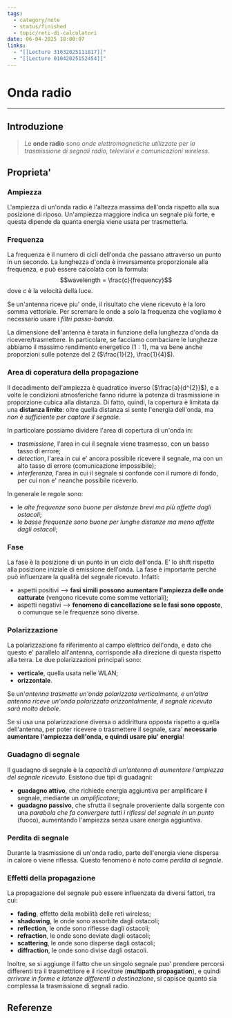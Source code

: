```yaml
---
tags:
  - category/note
  - status/finished
  - topic/reti-di-calcolatori
date: 06-04-2025 18:00:07
links:
  - "[[Lecture 31032025111817]]"
  - "[[Lecture 01042025152454]]"
---
```

# Onda radio
---
## Introduzione
> Le **onde radio** sono _onde elettromagnetiche utilizzate per la trasmissione di segnali radio, televisivi e comunicazioni wireless_.

## Proprieta'
### Ampiezza
L'ampiezza di un'onda radio è l'altezza massima dell'onda rispetto alla sua posizione di riposo. Un'ampiezza maggiore indica un segnale più forte, e questa dipende da quanta energia viene usata per trasmetterla.

### Frequenza
La frequenza è il numero di cicli dell'onda che passano attraverso un punto in un secondo. La lunghezza d'onda è inversamente proporzionale alla frequenza, e può essere calcolata con la formula:
$$wavelength = \frac{c}{frequency}$$
dove $c$ è la velocità della luce.

Se un'antenna riceve piu' onde, il risultato che viene ricevuto è la loro somma vettoriale. Per scremare le onde a solo la frequenza che vogliamo è necessario usare i _filtri passa-banda_.

La dimensione dell'antenna è tarata in funzione della lunghezza d'onda da ricevere/trasmettere. In particolare, se facciamo combaciare le lunghezze abbiamo il massimo rendimento energetico ($1:1$), ma va bene anche proporzioni sulle potenze del 2 ($\frac{1}{2}, \frac{1}{4}$).

### Area di coperatura della propagazione
Il decadimento dell'ampiezza è quadratico inverso ($\frac{a}{d^{2}}$), e a volte le condizioni atmosferiche fanno ridurre la potenza di trasmissione in proporzione cubica alla distanza. Di fatto, quindi, la copertura è limitata da una **distanza limite**: oltre quella distanza si sente l'energia dell'onda, ma _non è sufficiente per captare il segnale_.

In particolare possiamo dividere l'area di copertura di un'onda in:
- _trasmissione_, l'area in cui il segnale viene trasmesso, con un basso tasso di errore;
- _detection_, l'area in cui e' ancora possibile ricevere il segnale, ma con un alto tasso di errore (comunicazione impossibile);
- _interferenza_, l'area in cui il segnale si confonde con il rumore di fondo, per cui non e' neanche possibile riceverlo.

In generale le regole sono:
- le _alte frequenze sono buone per distanze brevi ma più affette dagli ostacoli_;
- le _basse frequenze sono buone per lunghe distanze ma meno affette dagli ostacoli_;

### Fase
La fase è la posizione di un punto in un ciclo dell'onda. E' lo shift rispetto alla posizione iniziale di emissione dell'onda. La fase è importante perché può influenzare la qualità del segnale ricevuto. Infatti:
- aspetti positivi --> **fasi simili possono aumentare l'ampiezza delle onde catturate** (vengono ricevute come somme vettoriali);
- aspetti negativi --> **fenomeno di cancellazione se le fasi sono opposte**, o comunque se le frequenze sono diverse.

### Polarizzazione
La polarizzazione fa riferimento al campo elettrico dell'onda, e dato che questo e' parallelo all'antenna, corrisponde alla direzione di questa rispetto alla terra. Le due polarizzazioni principali sono:
- **verticale**, quella usata nelle WLAN;
- **orizzontale**.

Se un'_antenna trasmette un'onda polarizzata verticalmente, e un'altra antenna riceve un'onda polarizzata orizzontalmente, il segnale ricevuto sarà molto debole_.

Se si usa una polarizzazione diversa o addirittura opposta rispetto a quella dell'antenna, per poter ricevere o trasmettere il segnale, sara' **necessario aumentare l'ampiezza dell'onda, e quindi usare piu' energia**!

### Guadagno di segnale
Il guadagno di segnale è la _capacità di un'antenna di aumentare l'ampiezza del segnale ricevuto_. Esistono due tipi di guadagni:
- **guadagno attivo**, che richiede energia aggiuntiva per amplificare il segnale, mediante un _amplificatore_;
- **guadagno passivo**, che sfrutta il segnale proveniente dalla sorgente con una _parabola che fa convergere tutti i riflessi del segnale in un punto_ (fuoco), aumentando l'ampiezza senza usare energia aggiuntiva.

### Perdita di segnale
Durante la trasmissione di un'onda radio, parte dell'energia viene dispersa in calore o viene riflessa. Questo fenomeno è noto come _perdita di segnale_. 

### Effetti della propagazione
La propagazione del segnale può essere influenzata da diversi fattori, tra cui:
- **fading**, effetto della mobilità delle reti wireless;
- **shadowing**, le onde sono assorbite dagli ostacoli;
- **reflection**, le onde sono riflesse dagli ostacoli;
- **refraction**, le onde sono deviate dagli ostacoli;
- **scattering**, le onde sono disperse dagli ostacoli;
- **diffraction**, le onde sono divise dagli ostacoli.

Inoltre, se si aggiunge il fatto che un singolo segnale puo' prendere percorsi differenti tra il trasmettitore e il ricevitore (**multipath propagation**), e quindi _arrivare in forme e latenze differenti a destinazione_, si capisce quanto sia complessa la trasmissione di segnali radio.

## Referenze